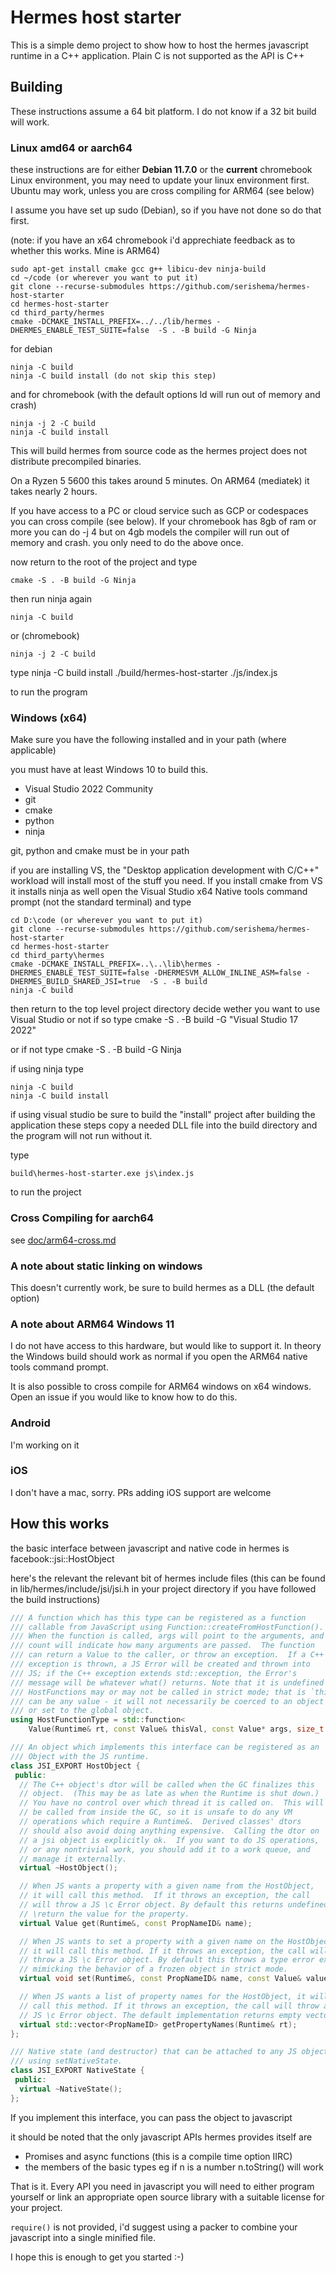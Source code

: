 # Hermes host starter

This is a simple demo project to show how to host the hermes javascript 
runtime in a C++ application. Plain C is not supported as the API is C++

## Building
These instructions assume a 64 bit platform. I do not know if a 32 bit build will work.
### Linux amd64 or aarch64 
these instructions are for either **Debian 11.7.0** or the **current** chromebook Linux environment, you may need to update your linux environment first. 
Ubuntu may work, unless you are cross compiling for ARM64 (see below)

I assume you have set up sudo (Debian), so if you have not done so do that first.

(note: if you have an x64 chromebook i'd apprechiate feedback as to whether this works. Mine is ARM64)

    sudo apt-get install cmake gcc g++ libicu-dev ninja-build
    cd ~/code (or wherever you want to put it)
    git clone --recurse-submodules https://github.com/serishema/hermes-host-starter
    cd hermes-host-starter
    cd third_party/hermes
    cmake -DCMAKE_INSTALL_PREFIX=../../lib/hermes -DHERMES_ENABLE_TEST_SUITE=false  -S . -B build -G Ninja
for debian

    ninja -C build 
    ninja -C build install (do not skip this step)
and for chromebook (with the default options ld will run out of memory and crash)
    
    ninja -j 2 -C build 
    ninja -C build install
This will build hermes from source code as the hermes project does not distribute precompiled binaries. 

On a Ryzen 5 5600 this takes around 5 minutes. 
On ARM64 (mediatek) it takes nearly 2 hours. 

If you have access to a PC or cloud service such as GCP or codespaces you can cross compile (see below). If your chromebook has 8gb of ram or more 
you can do -j 4 but on 4gb models the compiler will run out of memory and crash.
you only need to do the above once. 

now return to the root of the project and type 

    cmake -S . -B build -G Ninja

then run ninja again

    ninja -C build
or (chromebook)

    ninja -j 2 -C build 

type 
    ninja -C build install
    ./build/hermes-host-starter ./js/index.js 

to run the program

### Windows (x64)
Make sure you have the following installed and in your path (where applicable)

you must have at least Windows 10 to build this.

* Visual Studio 2022 Community
* git
* cmake 
* python
* ninja

git, python and cmake must be in your path

if you are installing VS, the "Desktop application development with C/C++" workload will install most of the stuff you need. If you install cmake from VS it installs ninja as well
open the Visual Studio x64 Native tools command prompt (not the standard terminal)
and type 

    cd D:\code (or wherever you want to put it)
    git clone --recurse-submodules https://github.com/serishema/hermes-host-starter
    cd hermes-host-starter
    cd third_party\hermes
    cmake -DCMAKE_INSTALL_PREFIX=..\..\lib\hermes -DHERMES_ENABLE_TEST_SUITE=false -DHERMESVM_ALLOW_INLINE_ASM=false -DHERMES_BUILD_SHARED_JSI=true  -S . -B build
    ninja -C build

then return to the top level project directory
decide wether you want to use Visual Studio or not
if so type
    cmake -S . -B build -G "Visual Studio 17 2022"

or if not 
type 
    cmake -S . -B build -G Ninja

if using ninja type

    ninja -C build 
    ninja -C build install 

if using visual studio be sure to build the "install" project after building the application
these steps copy a needed DLL file into the build directory and the program will not run without it.

type
    
    build\hermes-host-starter.exe js\index.js 

to run the project

### Cross Compiling for aarch64 
see [doc/arm64-cross.md](doc/arm64-cross-linux.md)

### A note about static linking on windows
This doesn't currently work, be sure to build hermes as a DLL (the default option)

### A note about ARM64 Windows 11
I do not have access to this hardware, but would like to support it. In theory the Windows build
should work as normal if you open the ARM64 native tools command prompt.

It is also possible to cross compile for ARM64 windows on x64 windows. Open an issue if you would like to know how to do this.

### Android
I'm working on it

### iOS
I don't have a mac, sorry. PRs adding iOS support are welcome

## How this works
the basic interface between javascript and native code in hermes is facebook::jsi::HostObject

here's the relevant the relevant bit of hermes include files (this can be found in lib/hermes/include/jsi/jsi.h in your project directory if you have followed the build instructions) 

```c++
/// A function which has this type can be registered as a function
/// callable from JavaScript using Function::createFromHostFunction().
/// When the function is called, args will point to the arguments, and
/// count will indicate how many arguments are passed.  The function
/// can return a Value to the caller, or throw an exception.  If a C++
/// exception is thrown, a JS Error will be created and thrown into
/// JS; if the C++ exception extends std::exception, the Error's
/// message will be whatever what() returns. Note that it is undefined whether
/// HostFunctions may or may not be called in strict mode; that is `thisVal`
/// can be any value - it will not necessarily be coerced to an object or
/// or set to the global object.
using HostFunctionType = std::function<
    Value(Runtime& rt, const Value& thisVal, const Value* args, size_t count)>;

/// An object which implements this interface can be registered as an
/// Object with the JS runtime.
class JSI_EXPORT HostObject {
 public:
  // The C++ object's dtor will be called when the GC finalizes this
  // object.  (This may be as late as when the Runtime is shut down.)
  // You have no control over which thread it is called on.  This will
  // be called from inside the GC, so it is unsafe to do any VM
  // operations which require a Runtime&.  Derived classes' dtors
  // should also avoid doing anything expensive.  Calling the dtor on
  // a jsi object is explicitly ok.  If you want to do JS operations,
  // or any nontrivial work, you should add it to a work queue, and
  // manage it externally.
  virtual ~HostObject();

  // When JS wants a property with a given name from the HostObject,
  // it will call this method.  If it throws an exception, the call
  // will throw a JS \c Error object. By default this returns undefined.
  // \return the value for the property.
  virtual Value get(Runtime&, const PropNameID& name);

  // When JS wants to set a property with a given name on the HostObject,
  // it will call this method. If it throws an exception, the call will
  // throw a JS \c Error object. By default this throws a type error exception
  // mimicking the behavior of a frozen object in strict mode.
  virtual void set(Runtime&, const PropNameID& name, const Value& value);

  // When JS wants a list of property names for the HostObject, it will
  // call this method. If it throws an exception, the call will throw a
  // JS \c Error object. The default implementation returns empty vector.
  virtual std::vector<PropNameID> getPropertyNames(Runtime& rt);
};

/// Native state (and destructor) that can be attached to any JS object
/// using setNativeState.
class JSI_EXPORT NativeState {
 public:
  virtual ~NativeState();
};
```
If you implement this interface, you can pass the object to javascript

it should be noted that the only javascript APIs hermes provides itself are
* Promises and async functions (this is a compile time option IIRC)
* the members of the basic types eg if n is a number n.toString() will work

That is it. 
Every API you need in javascript you will need to either program
yourself or link an appropriate open source library with a suitable license for your project.

`require()` is not provided, i'd suggest using a packer to combine your javascript into a single 
minified file.

I hope this is enough to get you started :-)







